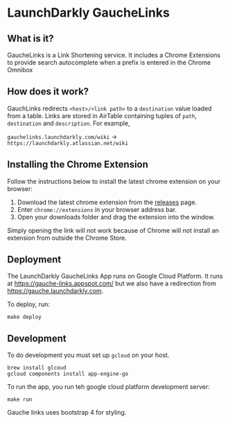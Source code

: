 # LaunchDarkly GaucheLinks

## What is it?

GaucheLinks is a Link Shortening service.  It includes a Chrome Extensions to provide search autocomplete when a prefix is entered in the Chrome Omnibox

## How does it work?

GauchLinks redirects `<host>/<link path>` to a `destination` value loaded from a table.  Links are stored in AirTable containing tuples of `path`, `destination` and `description`.  For example,

`gauchelinks.launchdarkly.com/wiki` -> `https://launchdarkly.atlassian.net/wiki`

## Installing the Chrome Extension

Follow the instructions below to install the latest chrome extension on your browser:

1. Download the latest chrome extension from the [releases](https://github.com/launchdarkly/gauche-links/releases) page.
2. Enter `chrome://extensions` in your browser address bar.
3. Open your downloads folder and drag the extension into the window.

Simply opening the link will not work because of Chrome will not install an extension from outside the Chrome Store.   

## Deployment

The LaunchDarkly GaucheLinks App runs on Google Cloud Platform.  It runs at https://gauche-links.appspot.com/ but we also have a redirection from https://gauche.launchdarkly.com.

To deploy, run:

```
make deploy
```

## Development

To do development you must set up `gcloud` on your host.

```
brew install glcoud
gcloud components install app-engine-go

```

To run the app, you run teh google cloud platform development server:

```make run```
 
Gauche links uses bootstrap 4 for styling.
